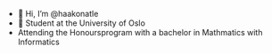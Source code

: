 - 👋 Hi, I’m @haakonatle
- 👀 Student at the University of Oslo
- Attending the Honoursprogram with a bachelor in Mathmatics with Informatics

<!---
haakonatle/haakonatle is a ✨ special ✨ repository because its `README.md` (this file) appears on your GitHub profile.
You can click the Preview link to take a look at your changes.
--->
